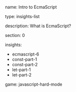 name: Intro to EcmaScript

type: insights-list

description: What is EcmaScript?

section: 0

insights:
  - ecmascript-6
  - const-part-1
  - const-part-2
  - let-part-1
  - let-part-2

game: javascript-hard-mode
